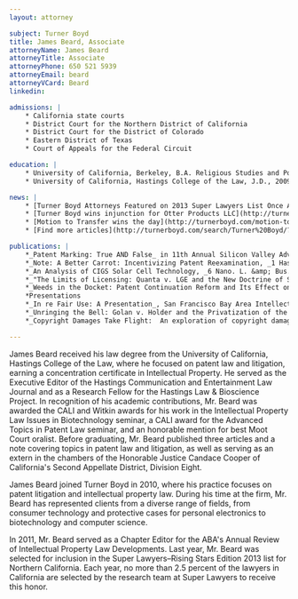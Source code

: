 ```yaml
---
layout: attorney

subject: Turner Boyd
title: James Beard, Associate
attorneyName: James Beard
attorneyTitle: Associate
attorneyPhone: 650 521 5939
attorneyEmail: beard
attorneyVCard: Beard
linkedin: 

admissions: |
	* California state courts
	* District Court for the Northern District of California
	* District Court for the District of Colorado
	* Eastern District of Texas
	* Court of Appeals for the Federal Circuit

education: |
	* University of California, Berkeley, B.A. Religious Studies and Political Science, 2006 – Distinction in General Scholarship (cum laude), Highest Honors in Religious Studies (summa cum laude)
	* University of California, Hastings College of the Law, J.D., 2009

news: |
	* [Turner Boyd Attorneys Featured on 2013 Super Lawyers List Once Again!](http://turnerboyd.com/turner-boyd-attorneys-featured-on-2013-super-lawyers-list-once-again/)
	* [Turner Boyd wins injunction for Otter Products LLC](http://turnerboyd.com/freeco-injunction/)
	* [Motion to Transfer wins the day](http://turnerboyd.com/motion-to-transfer-wins-the-day/)
	* [Find more articles](http://turnerboyd.com/search/Turner%20Boyd/?s=beard&cat=9) about James Beard

publications: |
	*_Patent Marking: True AND False_ in 11th Annual Silicon Valley Advanced Patent Law Institute, Advanced Patent Law Institute, with Karen Boyd
	*_Note: A Better Carrot: Incentivizing Patent Reexamination, _1 Hastings Sci. &amp; Tech. L.J . 169 (2009).
	*_An Analysis of CIGS Solar Cell Technology, _6 Nano. L. &amp; Bus. 19 (2009), with Albert Halluin.
	*_"The Limits of Licensing: Quanta v. LGE and the New Doctrine of Simultaneous Exhaustion," _2008 UCLA J. L. Tech. 3 (2008), _available at _www.lawtechjournal.com.
	*_Weeds in the Docket: Patent Continuation Reform and Its Effect on the Biotechnology Industry, _90 J. Pat. &amp; Trademark Off. Soc'y 423 (2008), _reprinted in _Sri Krishna, Patent  Prosecution: Theory and Practice (ICFAI University Press 2009).
	*Presentations
	*_In re Fair Use: A Presentation_, San Francisco Bay Area Intellectual Property Inn of Court (June 2013).
	*_Unringing the Bell: Golan v. Holder and the Privatization of the Public Domain_, San Francisco Bay Area Intellectual Property Inn of Court (October 2011).
	*_Copyright Damages Take Flight:  An exploration of copyright damages in the wake of Oracle v. SAP and Mattel v. MGA_, San Francisco Bay Area Intellectual Property Inn of Court (April 2011).

---
```


James Beard received his law degree from the University of California, Hastings College of the Law, where he focused on patent law and litigation, earning a concentration certificate in Intellectual Property. He served as the Executive Editor of the Hastings Communication and Entertainment Law Journal and as a Research Fellow for the Hastings Law &amp; Bioscience Project. In recognition of his academic contributions, Mr. Beard was awarded the CALI and Witkin awards for his work in the Intellectual Property Law Issues in Biotechnology seminar, a CALI award for the Advanced Topics in Patent Law seminar, and an honorable mention for best Moot Court oralist. Before graduating, Mr. Beard published three articles and a note covering topics in patent law and litigation, as well as serving as an extern in the chambers of the Honorable Justice Candace Cooper of California's Second Appellate District, Division Eight.

James Beard joined Turner Boyd in 2010, where his practice focuses on patent litigation and intellectual property law. During his time at the firm, Mr. Beard has represented clients from a diverse range of fields, from consumer technology and protective cases for personal electronics to biotechnology and computer science.

In 2011, Mr. Beard served as a Chapter Editor for the ABA's Annual Review of Intellectual Property Law Developments. Last year, Mr. Beard was selected for inclusion in the Super Lawyers–Rising Stars Edition 2013 list for Northern California. Each year, no more than 2.5 percent of the lawyers in California are selected by the research team at Super Lawyers to receive this honor.


